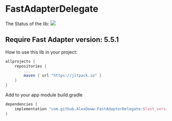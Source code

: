 # FastAdapterDelegate

The Status of the lib: 
[![](https://jitpack.io/v/AlexDeww/FastAdapterDelegate.svg)](https://jitpack.io/#AlexDeww/FastAdapterDelegate)

## Require Fast Adapter version: 5.5.1

How to use this lib in your project:
```gradle
allprojects {
	repositories {
		...
		maven { url "https://jitpack.io" }
	}
}
```

Add to your app module build.gradle
```gradle
dependencies {
	implementation "com.github.AlexDeww:FastAdapterDelegate:$last_version"
}
```

